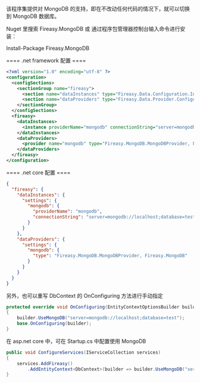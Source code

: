 该程序集提供对 MongoDB 的支持，即在不改动任何代码的情况下，就可以切换到 MongoDB 数据库。

Nuget 里搜索 Fireasy.MongoDB 或 通过程序包管理器控制台输入命令进行安装： 

Install-Package Fireasy.MongoDB

==== .net framework 配置 ====
```XML
<?xml version="1.0" encoding="utf-8" ?>
<configuration>
  <configSections>
    <sectionGroup name="fireasy">
      <section name="dataInstances" type="Fireasy.Data.Configuration.InstanceConfigurationSectionHandler, Fireasy.Data" />
      <section name="dataProviders" type="Fireasy.Data.Provider.Configuration.ProviderConfigurationSectionHandler, Fireasy.Data"/>
    </sectionGroup>
  </configSections>
  <fireasy>
    <dataInstances>
      <instance providerName="mongodb" connectionString="server=mongodb://localhost;database=test"></instance>
    </dataInstances>
    <dataProviders>
      <provider name="mongodb" type="Fireasy.MongoDB.MongoDBProvider, Fireasy.MongoDB"></provider>
    </dataProviders>
  </fireasy>
</configuration>
```

==== .net core 配置 ====
```json
{
  "fireasy": {
    "dataInstances": {
      "settings": {
        "mongodb": {
          "providerName": "mongodb",
          "connectionString": "server=mongodb://localhost;database=test"
        }
      }
    },
    "dataProviders": {
      "settings": {
        "mongodb": {
          "type": "Fireasy.MongoDB.MongoDBProvider, Fireasy.MongoDB"
        }
      }
    }
  }
}
```

另外，也可以重写 DbContext 的 OnConfiguring 方法进行手动指定

```C#
protected override void OnConfiguring(EntityContextOptionsBuilder builder)
{
    builder.UseMongoDB("server=mongodb://localhost;database=test");
    base.OnConfiguring(builder);
}
```

在 asp.net core 中，可在 Startup.cs 中配置使用 MongoDB

```C#
public void ConfigureServices(IServiceCollection services)
{
    services.AddFireasy()
		.AddEntityContext<DbContext>(builder => builder.UseMongoDB("server=mongodb://localhost;database=test"));
}
```
